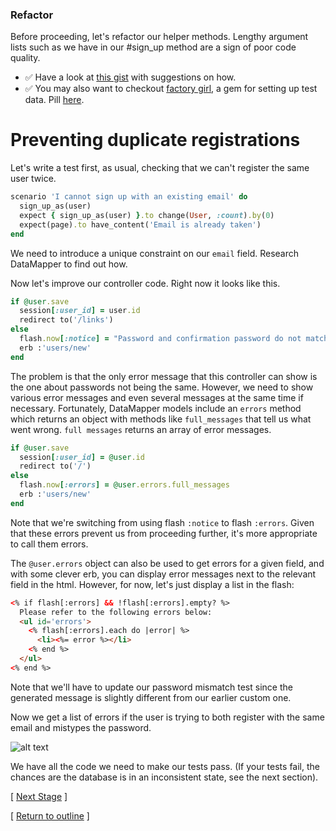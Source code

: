 ### Refactor
Before proceeding, let's refactor our helper methods. Lengthy argument lists such as we have in our #sign_up method are a sign of poor code quality.
* :white_check_mark: Have a look at [this gist](https://gist.github.com/ptolemybarnes/2dfda607b85d01e113b0) with suggestions on how.
* :white_check_mark: You may also want to checkout [factory girl](https://github.com/thoughtbot/factory_girl), a gem for setting up test data. Pill [here](/pills/factory_girl.md).


# Preventing duplicate registrations

Let's write a test first, as usual, checking that we can't register the same user twice.

```ruby
scenario 'I cannot sign up with an existing email' do
  sign_up_as(user)
  expect { sign_up_as(user) }.to change(User, :count).by(0)
  expect(page).to have_content('Email is already taken')
end
```
We need to introduce a unique constraint on our `email` field.  Research DataMapper to find out how.

Now let's improve our controller code. Right now it looks like this.

```ruby
if @user.save
  session[:user_id] = user.id
  redirect to('/links')
else
  flash.now[:notice] = "Password and confirmation password do not match"
  erb :'users/new'
end
```
The problem is that the only error message that this controller can show is the one about passwords not being the same. However, we need to show various error messages and even several messages at the same time if necessary.  Fortunately, DataMapper models include an `errors` method which returns an object with methods like `full_messages` that tell us what went wrong.  `full messages` returns an array of error messages.

```ruby
if @user.save
  session[:user_id] = @user.id
  redirect to('/')
else
  flash.now[:errors] = @user.errors.full_messages
  erb :'users/new'
end
```

Note that we're switching from using flash `:notice` to flash `:errors`. Given that these errors prevent us from proceeding further, it's more appropriate to call them errors.

The `@user.errors` object can also be used to get errors for a given field, and with some clever erb, you can display error messages next to the relevant field in the html.  However, for now, let's just display a list in the flash:

```html
<% if flash[:errors] && !flash[:errors].empty? %>
  Please refer to the following errors below:
  <ul id='errors'>
    <% flash[:errors].each do |error| %>
      <li><%= error %></li>
    <% end %>
  </ul>
<% end %>
```

Note that we'll have to update our password mismatch test since the generated message is slightly different from our earlier custom one.

Now we get a list of errors if the user is trying to both register with the same email and mistypes the password.

![alt text](https://dchtm6r471mui.cloudfront.net/hackpad.com_jubMxdBrjni_p.52567_1380116432734_Screen%20Shot%202013-09-25%20at%2014.39.55.png "bookmark manager")

We have all the code we need to make our tests pass. (If your tests fail, the chances are the database is in an inconsistent state, see the next section).

[ [Next Stage](bookmark_manager_stage_7.md) ]

[ [Return to outline](bookmark_manager.md) ]
